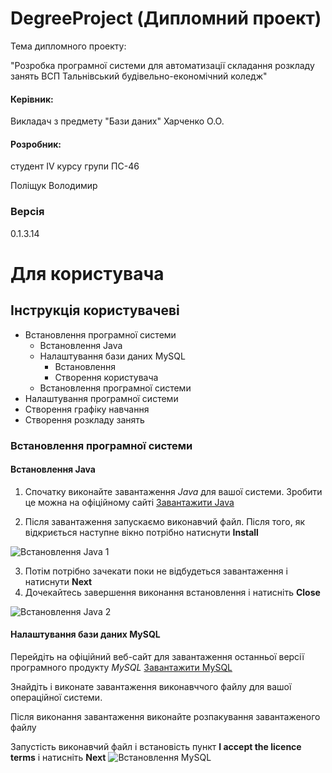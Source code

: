# DegreeProject (Дипломний проект)
Тема дипломного проекту: 

"Розробка програмної системи для автоматизації складання розкладу занять ВСП Тальнівський будівельно-економічний коледж"

#### Керівник:
Викладач з предмету "Бази даних"
Харченко О.О.

#### Розробник:
студент IV курсу групи ПС-46

Поліщук Володимир

### Версія 
0.1.3.14

# Для користувача

## Інструкція користувачеві

* Встановлення програмної системи
    * Встановлення Java
    * Налаштування бази даних MySQL
        * Встановлення
        * Створення користувача
    * Встановлення програмної системи
* Налаштування програмної системи
* Створення графіку навчання
* Створення розкладу занять

### Встановлення програмної системи
#### Встановлення Java

1. Спочатку виконайте завантаження _Java_ для вашої системи. 
Зробити це можна на офіційному сайті 
[Завантажити Java](https://java.com/ru/download/)

2. Після завантаження запускаємо виконавчий файл. 
Після того, як відкриється наступне вікно потрібно натиснути **Install**

![Встановлення Java 1](https://www.java.com/ga/images/ru/java_welcome.jpg)

3. Потім потрібно зачекати поки не відбудеться завантаження і натиснути **Next**
4. Дочекайтесь завершення виконання встановлення і натисніть **Close**

![Встановлення Java 2](https://www.java.com/ga/images/ru/java_finish.jpg)

#### Налаштування бази даних MySQL

Перейдіть на офіційний веб-сайт для завантаження останньої версії програмного продукту _MySQL_
[Завантажити MySQL](https://dev.mysql.com/downloads/mysql/)

Знайдіть і виконате завантаження виконавччого файлу для вашої операційної системи.

Після виконання завантаження виконайте розпакування завантаженого файлу

Запустість виконавчий файл і встановість пункт **I accept the licence terms** і натисніть **Next**
![Встановлення MySQL](http://info-comp.ru/images/stories/kartinki7/install_mysql_5_6_5.jpg)
